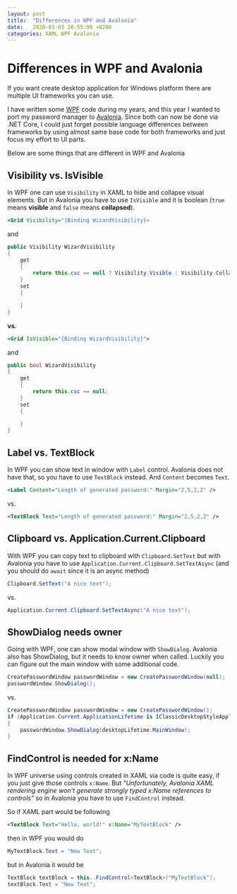 ```yaml
---
layout: post
title:  "Differences in WPF and Avalonia"
date:   2020-03-03 20:55:00 +0200
categories: XAML WPF Avalonia
---
```

# Differences in WPF and Avalonia

If you want create desktop application for Windows platform there are multiple UI frameworks you can use.

I have written some [WPF](https://en.wikipedia.org/wiki/Windows_Presentation_Foundation) code during my years, and this year I wanted to port my password manager to [Avalonia](https://avaloniaui.net/). Since both can now be done via .NET Core, I could just forget possible language differences between frameworks by using almost same base code for both frameworks and just focus my effort to UI parts.

Below are some things that are different in WPF and Avalonia

## Visibility vs. IsVisible

In WPF one can use `Visibility` in XAML to hide and collapse visual elements. But in Avalonia you have to use `IsVisible` and it is boolean (`true` means **visible** and `false` means **collapsed**).

```xml
<Grid Visibility="{Binding WizardVisibility}>
```
and
```csharp
public Visibility WizardVisibility
{ 
    get
    {
        return this.csc == null ? Visibility.Visible : Visibility.Collapsed;
    } 
    set
    {

    }
}
```

**vs.**

```xml
<Grid IsVisible="{Binding WizardVisibility}">
```
and
```csharp
public bool WizardVisibility
{ 
    get
    {
        return this.csc == null;
    } 
    set
    {

    }
}
```

## Label vs. TextBlock

In WPF you can show text in window with `Label` control. Avalonia does not have that, so you have to use `TextBlock` instead. And `Content` becomes `Text`.

```xml
<Label Content="Length of generated password:" Margin="2,5,2,2" />
```
vs.
```xml
<TextBlock Text="Length of generated password:" Margin="2,5,2,2" />
```

## Clipboard vs. Application.Current.Clipboard

With WPF you can copy text to clipboard with `Clipboard.SetText` but with Avalonia you have to use `Application.Current.Clipboard.SetTextAsync` (and you should do `await` since it is an async method)

```csharp
Clipboard.SetText("A nice text");
```
vs.
```csharp
Application.Current.Clipboard.SetTextAsync("A nice text");
```

## ShowDialog needs owner

Going with WPF, one can show modal window with `ShowDialog`. Avalonia also has ShowDialog, but it needs to know owner when called. Luckily you can figure out the main window with some additional code. 

```csharp
CreatePasswordWindow passwordWindow = new CreatePasswordWindow(null);
passwordWindow.ShowDialog();
```
vs.
```csharp
CreatePasswordWindow passwordWindow = new CreatePasswordWindow();
if (Application.Current.ApplicationLifetime is IClassicDesktopStyleApplicationLifetime desktopLifetime)
{
    passwordWindow.ShowDialog(desktopLifetime.MainWindow);
}
```

## FindControl is needed for x:Name

In WPF universe using controls created in XAML via code is quite easy, if you just give those controls `x:Name`. But *"Unfortunately, Avalonia XAML rendering engine won't generate strongly typed x:Name references to controls"* so in Avalonia you have to use `FindControl` instead.

So if XAML part would be following
```xml
<TextBlock Text="Hello, world!" x:Name="MyTextBlock" />
```

then in WPF you would do
```csharp
MyTextBlock.Text = "New Text";
```

but in Avalonia it would be
```csharp
TextBlock textBlock = this..FindControl<TextBlock>("MyTextBlock");
textBlock.Text = "New Text";
```